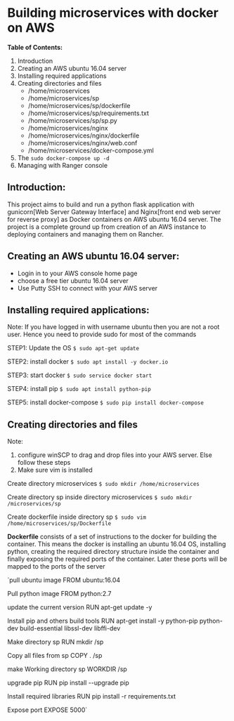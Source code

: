 # Building microservices with docker on AWS

**Table of Contents:**
1. Introduction
1. Creating an AWS ubuntu 16.04 server
1. Installing required applications
1. Creating directories and files
   * /home/microservices
   * /home/microservices/sp
   * /home/microservices/sp/dockerfile
   * /home/microservices/sp/requirements.txt
   * /home/microservices/sp/sp.py
   * /home/microservices/nginx
   * /home/microservices/nginx/dockerfile
   * /home/microservices/nginx/web.conf
   * /home/microservices/docker-compose.yml
1. The `sudo docker-compose up -d`
1. Managing with Ranger console


## Introduction: ##
This project aims to build and run a python flask application with gunicorn[Web Server Gateway Interface] and Nginx[front end web server for reverse proxy] as Docker containers on AWS ubuntu 16.04 server. The project is a complete ground up from creation of an AWS instance to deploying containers and managing them on Rancher.

## Creating an AWS ubuntu 16.04 server: ##
* Login in to your AWS console home page
* choose a free tier ubuntu 16.04 server
* Use Putty SSH to connect with your AWS server

## Installing required applications: ##
Note: If you have logged in with username ubuntu then you are not a root user. Hence you need to provide sudo for most of the commands

STEP1: Update the OS
`$ sudo apt-get update`

STEP2: install docker 
`$ sudo apt install -y docker.io`

STEP3: start docker
`$ sudo service docker start`

STEP4: install pip
`$ sudo apt install python-pip`

STEP5: install docker-compose
`$ sudo pip install docker-compose`

## Creating directories and files ##
Note: 
1. configure winSCP to drag and drop files into your AWS server. Else follow these steps
1. Make sure vim is installed

Create directory microservices 
`$ sudo mkdir /home/microservices`

Create directory sp inside directory microservices
`$ sudo mkdir /microservices/sp`

Create dockerfile inside directory sp
`$ sudo vim /home/microservices/sp/Dockerfile`

**Dockerfile** consists of a set of instructions to the docker for building the container. This means the docker is installing an ubuntu 16.04 OS, installing python, creating the required directory structure inside the container and finally exposing the required ports of the container. Later these ports will be mapped to the ports of the server

`pull ubuntu image
FROM ubuntu:16.04

Pull python image
FROM python:2.7

update the current version
RUN apt-get update -y

Install pip and others build tools
RUN apt-get install -y python-pip python-dev build-essential libssl-dev libffi-dev 

Make directory sp
RUN mkdir /sp

Copy all files from sp
COPY . /sp

make Working directory sp
WORKDIR /sp

upgrade pip
RUN pip install --upgrade pip

Install required libraries
RUN pip install -r requirements.txt

Expose port
EXPOSE 5000`







